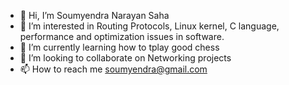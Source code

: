 - 👋 Hi, I’m Soumyendra Narayan Saha
- 👀 I’m interested in Routing Protocols, Linux kernel, C language, performance and optimization issues in software.  
- 🌱 I’m currently learning how to tplay good chess
- 💞️ I’m looking to collaborate on Networking projects
- 📫 How to reach me soumyendra@gmail.com 

<!---
soumyendras/soumyendras is a ✨ special ✨ repository because its `README.md` (this file) appears on your GitHub profile.
You can click the Preview link to take a look at your changes.
--->
